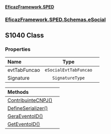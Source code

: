 #### [EficazFramework.SPED](EficazFrameworkSPED.md 'EficazFramework SPED')
### [EficazFramework.SPED.Schemas.eSocial](EficazFramework.SPED.Schemas.eSocial.md 'EficazFramework.SPED.Schemas.eSocial')

## S1040 Class
### Properties

| Name | Type | |
| :--- | :---: | :--- |
| evtTabFuncao | `eSocialEvtTabFuncao` |  |
| Signature | `SignatureType` |  |

| Methods | |
| :--- | :--- |
| [ContribuinteCNPJ()](EficazFramework.SPED.Schemas.eSocial/S1040/ContribuinteCNPJ().md 'EficazFramework.SPED.Schemas.eSocial.S1040.ContribuinteCNPJ()') | |
| [DefineSerializer()](EficazFramework.SPED.Schemas.eSocial/S1040/DefineSerializer().md 'EficazFramework.SPED.Schemas.eSocial.S1040.DefineSerializer()') | |
| [GeraEventoID()](EficazFramework.SPED.Schemas.eSocial/S1040/GeraEventoID().md 'EficazFramework.SPED.Schemas.eSocial.S1040.GeraEventoID()') | |
| [GetEventoID()](EficazFramework.SPED.Schemas.eSocial/S1040/GetEventoID().md 'EficazFramework.SPED.Schemas.eSocial.S1040.GetEventoID()') | |
